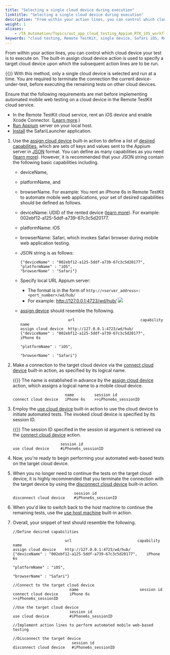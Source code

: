 ```yaml
--- 
title: "Selecting a single cloud device during execution"
linktitle: "Selecting a single cloud device during execution"
description: "From within your action lines, you can control which cloud device your test is to execute on. The built-in assign cloud device action is used to specify a target cloud device upon which the subsequent action lines are to be run."
weight: 1
aliases: 
    - /TA_Automation/Topics/aut_app_cloud_testing_Appium_RTK_iOS_workflow.html
keywords: "cloud testing, Remote TestKit, single device, Safari iOS, Remote TestKit, single device, Safari iOS"
---
```


From within your action lines, you can control which cloud device your test is to execute on. The built-in assign cloud device action is used to specify a target cloud device upon which the subsequent action lines are to be run.

{{<important>}} With this method, only a single cloud device is selected and run at a time. You are required to terminate the connection the current device-under-test, before executing the remaining tests on other cloud devices.

Ensure that the following requirements are met before implementing automated mobile web testing on a cloud device in the Remote TestKit cloud service.

-   In the Remote TestKit cloud service, rent an iOS device and enable Xcode Connector. \([Learn more](/TA_Automation/Topics/aut_app_cloud_testing_iOS_Xcode_connector.html).\)
-   [Run Appium](/TA_Automation/Topics/aut_app_cloud_testing_Appium_RTK_iOS.html) server on your local host.
-   [Install](/TA_Automation/Topics/aut_app_cloud_testing_safarilauncher.html) the SafariLauncher application.

1.  Use the [assign cloud device](/TA_Automation/Topics/bia_assign_cloud_device.html) built-in action to define a list of [desired capabilities](/TA_Automation/Topics/aut_appium.html#section_p5f_qp3_gy), which are sets of keys and values sent to the Appium server in [JSON](http://www.w3schools.com/js/js_json_syntax.asp) format. You can define as many capabilities as you need \([learn more](http://appium.io/slate/en/master/?ruby#appium-server-capabilities)\). However, it is recommended that your JSON string contain the following basic capabilities including.

    -   deviceName,
    -   platformName, and
    -   browserName.
    For example: You rent an iPhone 6s in Remote TestKit to automate mobile web applications, your set of desired capabilities should be defined as follows.

    -   deviceName: UDID of the rented device \([learn more](/TA_Automation/Topics/aut_obtaining_UDID.html)\). For example: 002ebf12-a125-5ddf-a739-67c3c5d20177.
    -   platformName: iOS
    -   browserName: Safari, which invokes Safari browser during mobile web application testing.
    -   JSON string is as follows:

        ```
        {"deviceName" : "002ebf12-a125-5ddf-a739-67c3c5d20177", 
        "platformName" : "iOS", 
        "browserName" : "Safari"}
        ```

    -   Specify local URL Appium server:

        -   The format is in the form of `http://<server_address>:<port_number>/wd/hub/`
        -   For example: http://127.0.0.1:4723/wd/hub/
        ![](/images/TA_Automation/Images/general_settings_appium_server.png)

    -   [assign device](/TA_Automation/Topics/bia_assign_cloud_device.html) should resemble the following.

        ```
                             url                             capability                                                 name   
        assign cloud device  http://127.0.0.1:4723/wd/hub/   {"deviceName" : "002ebf12-a125-5ddf-a739-67c3c5d20177",   iPhone 6s 
                                                             "platformName" : "iOS", 
                                                             "browserName" : "Safari"}    
        ```

2.  Make a connection to the target cloud device via the [connect cloud device](/TA_Automation/Topics/bia_connect_cloud_device.html) built-in action, as specified by its logical name.

    {{<note>}} The name is established in advance by the [assign cloud device](/TA_Automation/Topics/bia_assign_cloud_device.html) action, which assigns a logical name to a mobile cloud device.

    ```
                           name         session id
    connect cloud device   iPhone 6s    >>iPhone6s_sessionID
    ```

3.  Employ the [use cloud device](/TA_Automation/Topics/bia_use_cloud_device.html) built-in action to use the cloud device to initiate automated tests. The invoked cloud device is specified by its session ID.

    {{<note>}} The session ID specified in the session id argument is retrieved via the [connect cloud device](/TA_Automation/Topics/bia_connect_cloud_device.html) action.

    ```
                         session id
    use cloud device     #iPhone6s_sessionID
    ```

4.  Now, you're ready to begin performing your automated web-based tests on the target cloud device.
5.  When you no longer need to continue the tests on the target cloud device, it is highly recommended that you terminate the connection with the target device by using the [disconnect cloud device](/TA_Automation/Topics/bia_disconnect_cloud_device.html) built-in action.

    ```
                               session id
    disconnect cloud device    #iPhone6s_sessionID
    ```

6.  When you'd like to switch back to the host machine to continue the remaining tests, use the [use host machine](/TA_Automation/Topics/bia_use_host_machine.html) built-in action.
7.  Overall, your snippet of test should resemble the following.

    ```
    //Define desired capabilities
    
                           url                             capability                                                 name   
    assign cloud device    http://127.0.0.1:4723/wd/hub/   {"deviceName" : "002ebf12-a125-5ddf-a739-67c3c5d20177",    iPhone 6s 
                                                           "platformName" : "iOS", 
                                                           "browserName" : "Safari"}   
    
    //Connect to the target cloud device
                             name                           session id
    connect cloud device     iPhone 6s                      >>iPhone6s_sessionID
    
    //Use the target cloud device
                             session id
    use cloud device         #iPhone6s_sessionID
    
    //Implement action lines to perform automated mobile web-based testing
    
    //Disconnect the target device
                              session id
    disconnect cloud device   #iPhone6s_sessionID
    ```




